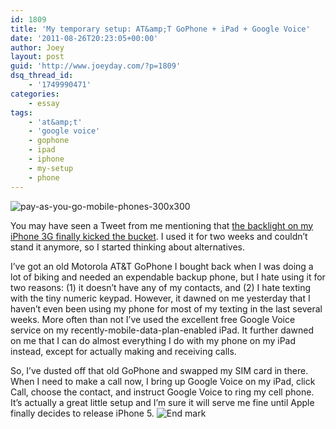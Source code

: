 ```yaml
---
id: 1809
title: 'My temporary setup: AT&amp;T GoPhone + iPad + Google Voice'
date: '2011-08-26T20:23:05+00:00'
author: Joey
layout: post
guid: 'http://www.joeyday.com/?p=1809'
dsq_thread_id:
    - '1749990471'
categories:
    - essay
tags:
    - 'at&amp;t'
    - 'google voice'
    - gophone
    - ipad
    - iphone
    - my-setup
    - phone
---
```


![](http://joeyday.com/wp-content/uploads/2011/08/pay-as-you-go-mobile-phones-300x300-150x150.jpg "pay-as-you-go-mobile-phones-300x300")

You may have seen a Tweet from me mentioning that [the backlight on my iPhone 3G finally kicked the bucket](http://twitter.com/#!/joeyday/status/101746092051410944). I used it for two weeks and couldn’t stand it anymore, so I started thinking about alternatives.

I’ve got an old Motorola AT&amp;T GoPhone I bought back when I was doing a lot of biking and needed an expendable backup phone, but I hate using it for two reasons: (1) it doesn’t have any of my contacts, and (2) I hate texting with the tiny numeric keypad. However, it dawned on me yesterday that I haven’t even been using my phone for most of my texting in the last several weeks. More often than not I’ve used the excellent free Google Voice service on my recently-mobile-data-plan-enabled iPad. It further dawned on me that I can do almost everything I do with my phone on my iPad instead, except for actually making and receiving calls.

So, I’ve dusted off that old GoPhone and swapped my SIM card in there. When I need to make a call now, I bring up Google Voice on my iPad, click Call, choose the contact, and instruct Google Voice to ring my cell phone. It’s actually a great little setup and I’m sure it will serve me fine until Apple finally decides to release iPhone 5. ![](http://joeyday.com/wp-content/uploads/2009/08/endmark.png "End mark")
